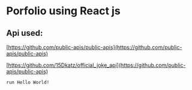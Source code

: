 # Porfolio using React js

## Api used:
[https://github.com/public-apis/public-apis](https://github.com/public-apis/public-apis)


[https://github.com/15Dkatz/official_joke_api](https://github.com/public-apis/public-apis)

`run Hello World!`
